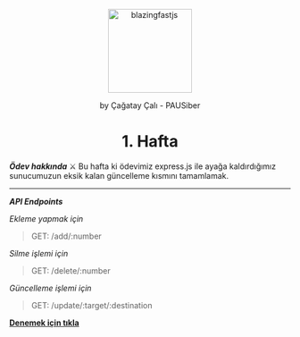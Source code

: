<p align="center">
  <a href="https://github.com/PauSiber/blazing-fast-javascript-course">
    <img alt="blazingfastjs" src="https://i.ibb.co/3B9dZsG/logo.png" width="150" />
  </a>
</p>
<p align="center">by Çağatay Çalı - PAUSiber</p>
<h1 align="center">1. Hafta</h1>

***Ödev hakkında***
⚔ Bu hafta ki ödevimiz express.js ile ayağa kaldırdığımız sunucumuzun eksik kalan güncelleme kısmını tamamlamak.


---
***API Endpoints***

*Ekleme yapmak için*
> GET: /add/:number

*Silme işlemi için*

>GET: /delete/:number

*Güncelleme işlemi için*

>GET: /update/:target/:destination

[**Denemek için tıkla**](http://jsfirstweek.herokuapp.com/)
